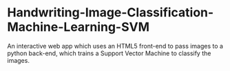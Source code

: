 # Handwriting-Image-Classification-Machine-Learning-SVM
An interactive web app which uses an HTML5 front-end to pass images to a python back-end, which trains a Support Vector Machine to classify the images.
